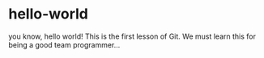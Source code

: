 # hello-world
you know, hello world!
This is the first lesson of Git. We must learn this for being a good team programmer...
